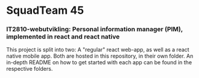 # SquadTeam 45 

### IT2810-webutvikling: Personal information manager (PIM), implemented in react and react native 

This project is split into two: A "regular" react web-app, as well as a react native mobile app. Both are hosted in this repository, in their own folder. An in-depth README on how to get started with each app can be found in the respective folders. 
